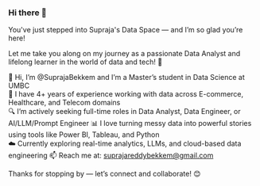 ### Hi there 👋

You've just stepped into Supraja's Data Space — and I’m so glad you’re here!

Let me take you along on my journey as a passionate Data Analyst and lifelong learner in the world of data and tech! 🚀

🌱 Hi, I’m @SuprajaBekkem and I’m a Master’s student in Data Science at UMBC  
💼 I have 4+ years of experience working with data across E-commerce, Healthcare, and Telecom domains  
🔍 I’m actively seeking full-time roles in Data Analyst, Data Engineer, or AI/LLM/Prompt Engineer 
📊 I love turning messy data into powerful stories using tools like Power BI, Tableau, and Python  
☁️ Currently exploring real-time analytics, LLMs, and cloud-based data engineering 
📫 Reach me at: suprajareddybekkem@gmail.com  

Thanks for stopping by — let’s connect and collaborate! 😊
